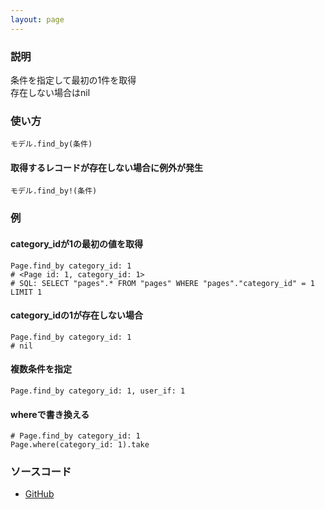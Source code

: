 ```yaml
---
layout: page
---
```

### 説明
条件を指定して最初の1件を取得  
存在しない場合はnil

### 使い方
    モデル.find_by(条件)

#### 取得するレコードが存在しない場合に例外が発生
    モデル.find_by!(条件)

### 例
#### category_idが1の最初の値を取得
    Page.find_by category_id: 1
    # <Page id: 1, category_id: 1>
    # SQL: SELECT "pages".* FROM "pages" WHERE "pages"."category_id" = 1 LIMIT 1

#### category_idの1が存在しない場合
    Page.find_by category_id: 1
    # nil

#### 複数条件を指定
    Page.find_by category_id: 1, user_if: 1

#### whereで書き換える
    # Page.find_by category_id: 1
    Page.where(category_id: 1).take

### ソースコード
* [GitHub](https://github.com/rails/rails/blob/f33d52c95217212cbacc8d5e44b5a8e3cdc6f5b3/activerecord/lib/active_record/relation/finder_methods.rb#L80)